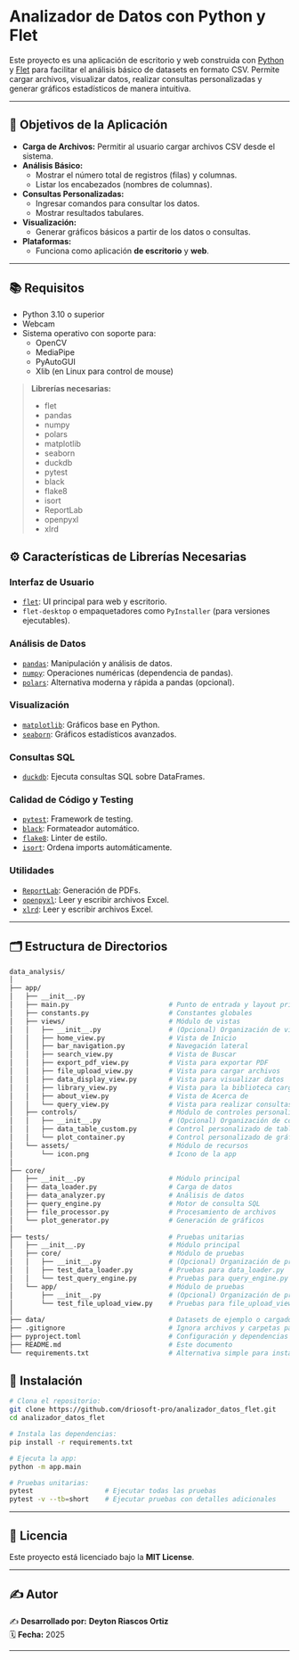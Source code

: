 # Analizador de Datos con Python y Flet

Este proyecto es una aplicación de escritorio y web construida con [Python](https://www.python.org/) y [Flet](https://flet.dev/) para facilitar el análisis básico de datasets en formato CSV. Permite cargar archivos, visualizar datos, realizar consultas personalizadas y generar gráficos estadísticos de manera intuitiva.

---

## 📌 Objetivos de la Aplicación

- **Carga de Archivos:** Permitir al usuario cargar archivos CSV desde el sistema.
- **Análisis Básico:**
  - Mostrar el número total de registros (filas) y columnas.
  - Listar los encabezados (nombres de columnas).
- **Consultas Personalizadas:**
  - Ingresar comandos para consultar los datos.
  - Mostrar resultados tabulares.
- **Visualización:**
  - Generar gráficos básicos a partir de los datos o consultas.
- **Plataformas:**
  - Funciona como aplicación **de escritorio** y **web**.

---

## 📚 Requisitos

- Python 3.10 o superior
- Webcam
- Sistema operativo con soporte para:
  - OpenCV
  - MediaPipe
  - PyAutoGUI
  - Xlib (en Linux para control de mouse)

> **Librerías necesarias:**
> - flet
> - pandas
> - numpy
> - polars
> - matplotlib
> - seaborn
> - duckdb
> - pytest
> - black
> - flake8
> - isort
> - ReportLab 
> - openpyxl
> - xlrd



## ⚙️ Características de Librerías Necesarias

### Interfaz de Usuario
- [`flet`](https://pypi.org/project/flet/): UI principal para web y escritorio.
- `flet-desktop` o empaquetadores como `PyInstaller` (para versiones ejecutables).

### Análisis de Datos
- [`pandas`](https://pandas.pydata.org/): Manipulación y análisis de datos.
- [`numpy`](https://numpy.org/): Operaciones numéricas (dependencia de pandas).
- [`polars`](https://www.pola.rs/): Alternativa moderna y rápida a pandas (opcional).

### Visualización
- [`matplotlib`](https://matplotlib.org/): Gráficos base en Python.
- [`seaborn`](https://seaborn.pydata.org/): Gráficos estadísticos avanzados.

### Consultas SQL
- [`duckdb`](https://duckdb.org/): Ejecuta consultas SQL sobre DataFrames.

### Calidad de Código y Testing
- [`pytest`](https://docs.pytest.org/): Framework de testing.
- [`black`](https://github.com/psf/black): Formateador automático.
- [`flake8`](https://flake8.pycqa.org/): Linter de estilo.
- [`isort`](https://pycqa.github.io/isort/): Ordena imports automáticamente.

### Utilidades
- [`ReportLab`](https://www.reportlab.com/): Generación de PDFs.
- [`openpyxl`](https://openpyxl.readthedocs.io/en/stable/): Leer y escribir archivos Excel.
- [`xlrd`](https://pypi.org/project/xlrd/): Leer y escribir archivos Excel.

---

## 🗂️ Estructura de Directorios
```bash
data_analysis/
│
├── app/
│   ├── __init__.py
│   ├── main.py                         # Punto de entrada y layout principal
│   ├── constants.py                    # Constantes globales
│   ├── views/                          # Módulo de vistas
│   │   ├── __init__.py                 # (Opcional) Organización de vistas
│   │   ├── home_view.py                # Vista de Inicio
│   │   ├── bar_navigation.py           # Navegación lateral
│   │   ├── search_view.py              # Vista de Buscar
│   │   ├── export_pdf_view.py          # Vista para exportar PDF
│   │   ├── file_upload_view.py         # Vista para cargar archivos
│   │   ├── data_display_view.py        # Vista para visualizar datos
│   │   ├── library_view.py             # Vista para la biblioteca cargadas
│   │   ├── about_view.py               # Vista de Acerca de
│   │   └── query_view.py               # Vista para realizar consultas
│   ├── controls/                       # Módulo de controles personalizados
│   │   ├── __init__.py                 # (Opcional) Organización de controles
│   │   ├── data_table_custom.py        # Control personalizado de tabla
│   │   └── plot_container.py           # Control personalizado de gráficos
│   └── assets/                         # Módulo de recursos
│       └── icon.png                    # Icono de la app
│
├── core/
│   ├── __init__.py                     # Módulo principal
│   ├── data_loader.py                  # Carga de datos
│   ├── data_analyzer.py                # Análisis de datos
│   ├── query_engine.py                 # Motor de consulta SQL
│   ├── file_processor.py               # Procesamiento de archivos
│   └── plot_generator.py               # Generación de gráficos
│
├── tests/                              # Pruebas unitarias 
│   ├── __init__.py                     # Módulo principal
│   ├── core/                           # Módulo de pruebas
│   │   ├── __init__.py                 # (Opcional) Organización de pruebas
│   │   ├── test_data_loader.py         # Pruebas para data_loader.py
│   │   └── test_query_engine.py        # Pruebas para query_engine.py
│   └── app/                            # Módulo de pruebas
│       ├── __init__.py                 # (Opcional) Organización de pruebas
│       └── test_file_upload_view.py    # Pruebas para file_upload_view.py
│
├── data/                               # Datasets de ejemplo o cargados (añadir a .gitignore)
├── .gitignore                          # Ignora archivos y carpetas para Git
├── pyproject.toml                      # Configuración y dependencias (Poetry, PDM)
├── README.md                           # Este documento
└── requirements.txt                    # Alternativa simple para instalar dependencias
```

## 🚀 Instalación
```bash
# Clona el repositorio:
git clone https://github.com/driosoft-pro/analizador_datos_flet.git
cd analizador_datos_flet

# Instala las dependencias:
pip install -r requirements.txt

# Ejecuta la app:
python -m app.main

# Pruebas unitarias:
pytest                  # Ejecutar todas las pruebas
pytest -v --tb=short    # Ejecutar pruebas con detalles adicionales
```

---

## 📜 Licencia

Este proyecto está licenciado bajo la **MIT License**.

---

## ✍️ Autor

✍️ **Desarrollado por:** **Deyton Riascos Ortiz**  
🗓️ **Fecha:** 2025  

---